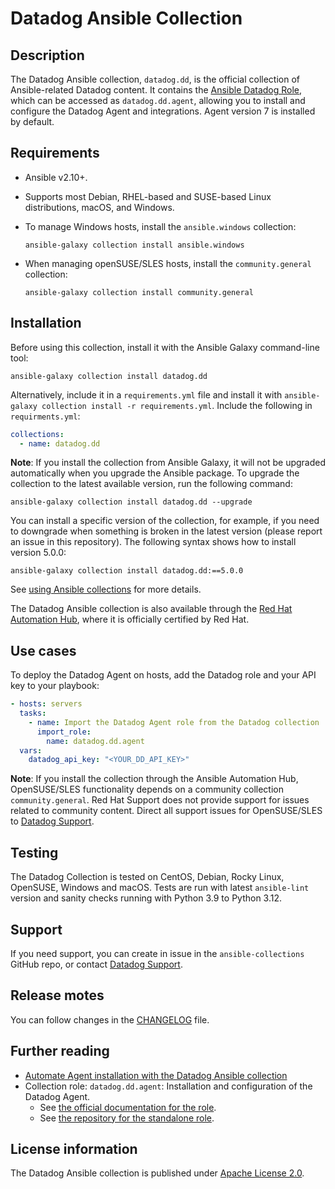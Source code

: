 # Datadog Ansible Collection

## Description

The Datadog Ansible collection, `datadog.dd`, is the official collection of Ansible-related Datadog content. It contains the [Ansible Datadog Role](https://github.com/DataDog/ansible-datadog/), which can be accessed as `datadog.dd.agent`, allowing you to install and configure the Datadog Agent and integrations. Agent version 7 is installed by default.

## Requirements

- Ansible v2.10+.
- Supports most Debian, RHEL-based and SUSE-based Linux distributions, macOS, and Windows.
- To manage Windows hosts, install the `ansible.windows` collection:

  ```shell
  ansible-galaxy collection install ansible.windows
  ```
- When managing openSUSE/SLES hosts, install the `community.general` collection:
  
  ```shell
  ansible-galaxy collection install community.general
  ```

## Installation

Before using this collection, install it with the Ansible Galaxy command-line tool:

```
ansible-galaxy collection install datadog.dd
```

Alternatively, include it in a `requirements.yml` file and install it with `ansible-galaxy collection install -r requirements.yml`. Include the following in `requirments.yml`:


```yaml
collections:
  - name: datadog.dd
```

**Note**: If you install the collection from Ansible Galaxy, it will not be upgraded automatically when you upgrade the Ansible package. 
To upgrade the collection to the latest available version, run the following command:

```
ansible-galaxy collection install datadog.dd --upgrade
```

You can install a specific version of the collection, for example, if you need to downgrade when something is broken in the latest version (please report an issue in this repository). The following syntax shows how to install version 5.0.0:

```
ansible-galaxy collection install datadog.dd:==5.0.0
```

See [using Ansible collections](https://docs.ansible.com/ansible/devel/user_guide/collections_using.html) for more details.

The Datadog Ansible collection is also available through the [Red Hat Automation Hub](https://console.redhat.com/ansible/automation-hub/repo/published/datadog/dd/), where it is officially certified by Red Hat.

## Use cases

To deploy the Datadog Agent on hosts, add the Datadog role and your API key to your playbook:

```yaml
- hosts: servers
  tasks:
    - name: Import the Datadog Agent role from the Datadog collection
      import_role:
        name: datadog.dd.agent
  vars:
    datadog_api_key: "<YOUR_DD_API_KEY>"
```

**Note**: If you install the collection through the Ansible Automation Hub, OpenSUSE/SLES functionality depends on a community collection `community.general`. Red Hat Support does not provide support for issues related to community content. Direct all support issues for OpenSUSE/SLES to [Datadog Support][1].


## Testing

The Datadog Collection is tested on CentOS, Debian, Rocky Linux, OpenSUSE, Windows and macOS. Tests are run with latest `ansible-lint` version and sanity checks running with Python 3.9 to Python 3.12.

## Support

If you need support, you can create in issue in the `ansible-collections` GitHub repo, or contact [Datadog Support][1].

## Release motes

You can follow changes in the [CHANGELOG][2] file.

## Further reading

- [Automate Agent installation with the Datadog Ansible collection][6]
- Collection role: `datadog.dd.agent`: Installation and configuration of the Datadog Agent.
  - See [the official documentation for the role][3].
  - See [the repository for the standalone role][4].

## License information

The Datadog Ansible collection is published under [Apache License 2.0][5].

[1]: https://docs.datadoghq.com/help/
[2]: https://github.com/ansible-collections/Datadog/blob/main/CHANGELOG.rst
[3]: https://docs.datadoghq.com/agent/guide/ansible_standalone_role/#setup
[4]: https://github.com/DataDog/ansible-datadog#readme
[5]: https://github.com/ansible-collections/Datadog/blob/main/LICENSE
[6]: https://www.datadoghq.com/blog/datadog-ansible-collection/


